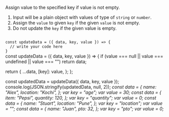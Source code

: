 Assign value to the specified key if value is not empty.

1. Input will be a plain object with values of type of `string` or `number`.
2. Assign the `value` to given `key` if the given `value` is not empty.
3. Do not update the `key` if the given value is empty.

<codeblock language="javascript" type="exercise" testMode="multipleInput">
<code>
const updateData = ({ data, key, value }) => {
  // write your code here
}
</code>

<solution>
const updateData = ({ data, key, value }) => {
  if (value === null || value === undefined || value === "") return data;

  return {
    ...data,
    [key]: value,
  };
};
</solution>

<testcases>
<caller>
const updatedData = updateData({ data, key, value });
console.log(JSON.stringify(updatedData, null, 2));
</caller>
<testcase>
<i>
const data = {
  name: "Alex",
  location: "Kochi",
};
var key = "age";
var value = 30;
</i>
</testcase>
<testcase>
<i>
const data = {
  item: "Pepsi",
  quantity: 120,
};
var key = "quantity";
var value = 0;
</i>
</testcase>
<testcase>
<i>
const data = {
  name: "Stuart",
  location: "Pune",
};
var key = "location";
var value = "";
</i>
</testcase>
<testcase>
<i>
const data = {
  name: "Juan",
  pto: 32,
};
var key = "pto";
var value = 0;
</i>
</testcase>
</testcases>
</codeblock>
